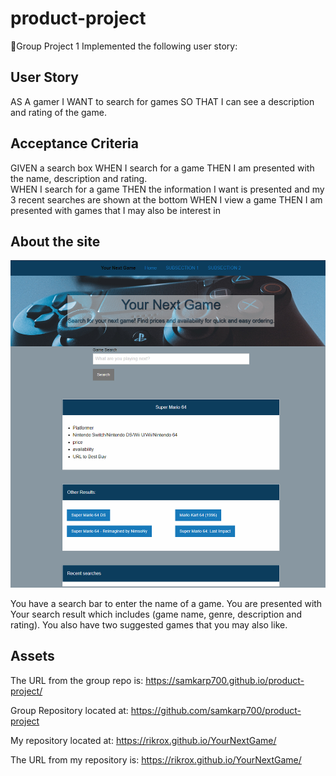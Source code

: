 # product-project

📖Group Project 1
Implemented the following user story:


## User Story

AS A gamer
I WANT to search for games
SO THAT I can see a description and rating of the game. 

## Acceptance Criteria
GIVEN a search box
WHEN I search for a game
THEN I am presented with the name, description and rating.  
WHEN I search for a game
THEN the information I want is presented and my 3 recent searches are shown at the bottom
WHEN I view a game
THEN I am presented with games that I may also be interest in



## About the site

![Gamer](./assets/images/Capture.PNG)

You have a search bar to enter the name of a game. You are presented with Your search result which includes (game name, genre, description and rating). You also have two suggested games that you may also like.

## Assets

The URL from the group repo is: https://samkarp700.github.io/product-project/

Group Repository located at: https://github.com/samkarp700/product-project

My repository located at: https://rikrox.github.io/YourNextGame/

The URL from my repository is: https://rikrox.github.io/YourNextGame/
